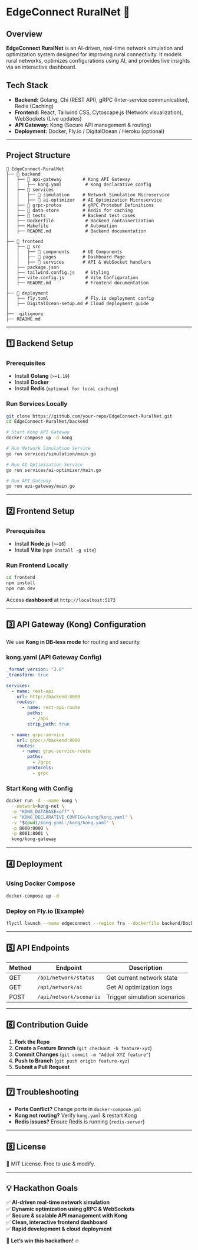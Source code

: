 # EdgeConnect RuralNet 🚀

## **Overview**

**EdgeConnect RuralNet** is an AI-driven, real-time network simulation and optimization system designed for improving rural connectivity. It models rural networks, optimizes configurations using AI, and provides live insights via an interactive dashboard.

## **Tech Stack**

- **Backend:** Golang, Chi (REST API), gRPC (Inter-service communication), Redis (Caching)
- **Frontend:** React, Tailwind CSS, Cytoscape.js (Network visualization), WebSockets (Live updates)
- **API Gateway:** Kong (Secure API management & routing)
- **Deployment:** Docker, Fly.io / DigitalOcean / Heroku (optional)

---

## **Project Structure**

```
📂 EdgeConnect-RuralNet
├── 📂 backend
│   ├── 📂 api-gateway        # Kong API Gateway
│   │   ├── kong.yaml         # Kong declarative config
│   ├── 📂 services
│   │   ├── 📂 simulation     # Network Simulation Microservice
│   │   ├── 📂 ai-optimizer   # AI Optimization Microservice
│   ├── 📂 grpc-protos        # gRPC Protobuf Definitions
│   ├── 📂 data-store         # Redis for caching
│   ├── 📂 tests              # Backend test cases
│   ├── Dockerfile            # Backend containerization
│   ├── Makefile              # Automation
│   ├── README.md             # Backend documentation
│
├── 📂 frontend
│   ├── 📂 src
│   │   ├── 📂 components     # UI Components
│   │   ├── 📂 pages          # Dashboard Page
│   │   ├── 📂 services       # API & WebSocket handlers
│   ├── package.json
│   ├── tailwind.config.js    # Styling
│   ├── vite.config.js        # Vite Configuration
│   ├── README.md             # Frontend documentation
│
├── 📂 deployment
│   ├── fly.toml              # Fly.io deployment config
│   ├── DigitalOcean-setup.md # Cloud deployment guide
│
├── .gitignore
├── README.md
```

---

## **1️⃣ Backend Setup**

### **Prerequisites**

- Install **Golang** (`>=1.19`)
- Install **Docker**
- Install **Redis** (`optional for local caching`)

### **Run Services Locally**

```sh
git clone https://github.com/your-repo/EdgeConnect-RuralNet.git
cd EdgeConnect-RuralNet/backend

# Start Kong API Gateway
docker-compose up -d kong

# Run Network Simulation Service
go run services/simulation/main.go

# Run AI Optimization Service
go run services/ai-optimizer/main.go

# Run API Gateway
go run api-gateway/main.go
```

---

## **2️⃣ Frontend Setup**

### **Prerequisites**

- Install **Node.js** (`>=16`)
- Install **Vite** (`npm install -g vite`)

### **Run Frontend Locally**

```sh
cd frontend
npm install
npm run dev
```

Access **dashboard** at `http://localhost:5173`

---

## **3️⃣ API Gateway (Kong) Configuration**

We use **Kong in DB-less mode** for routing and security.

### **kong.yaml** (API Gateway Config)

```yaml
_format_version: "3.0"
_transform: true

services:
  - name: rest-api
    url: http://backend:8080
    routes:
      - name: rest-api-route
        paths:
          - /api
        strip_path: true

  - name: grpc-service
    url: grpc://backend:9090
    routes:
      - name: grpc-service-route
        paths:
          - /grpc
        protocols:
          - grpc
```

### **Start Kong with Config**

```sh
docker run -d --name kong \
  --network=kong-net \
  -e "KONG_DATABASE=off" \
  -e "KONG_DECLARATIVE_CONFIG=/kong/kong.yaml" \
  -v "$(pwd)/kong.yaml:/kong/kong.yaml" \
  -p 8000:8000 \
  -p 8001:8001 \
  kong/kong-gateway
```

---

## **4️⃣ Deployment**

### **Using Docker Compose**

```sh
docker-compose up -d
```

### **Deploy on Fly.io (Example)**

```sh
flyctl launch --name edgeconnect --region fra --dockerfile backend/Dockerfile
```

---

## **5️⃣ API Endpoints**

| Method | Endpoint                | Description                  |
| ------ | ----------------------- | ---------------------------- |
| GET    | `/api/network/status`   | Get current network state    |
| GET    | `/api/network/ai`       | Get AI optimization logs     |
| POST   | `/api/network/scenario` | Trigger simulation scenarios |

---

## **6️⃣ Contribution Guide**

1. **Fork the Repo**
2. **Create a Feature Branch** (`git checkout -b feature-xyz`)
3. **Commit Changes** (`git commit -m "Added XYZ feature"`)
4. **Push to Branch** (`git push origin feature-xyz`)
5. **Submit a Pull Request**

---

## **7️⃣ Troubleshooting**

- **Ports Conflict?** Change ports in `docker-compose.yml`
- **Kong not routing?** Verify `kong.yaml` & restart Kong
- **Redis issues?** Ensure Redis is running (`redis-server`)

---

## **8️⃣ License**

📜 MIT License. Free to use & modify.

---

## **💡 Hackathon Goals**

✅ **AI-driven real-time network simulation**  
✅ **Dynamic optimization using gRPC & WebSockets**  
✅ **Secure & scalable API management with Kong**  
✅ **Clean, interactive frontend dashboard**  
✅ **Rapid development & cloud deployment**

🚀 **Let’s win this hackathon!** 🔥
